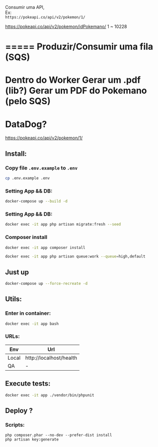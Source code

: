 
Consumir uma API,  
Ex:  
`https://pokeapi.co/api/v2/pokemon/1/` 


https://pokeapi.co/api/v2/pokemon/idPokemano/ 1 ~ 10228

=====
Produzir/Consumir uma fila (SQS)
=====
Dentro do Worker 
Gerar um .pdf (lib?)
Gerar um PDF do Pokemano (pelo SQS)
=====
DataDog?
=====



https://pokeapi.co/api/v2/pokemon/1/


## Install:

### Copy file `.env.example` to `.env`
```bash
cp .env.example .env
```

### Setting App && DB:
```bash
docker-compose up --build -d
```

### Setting App && DB:
```bash
docker exec -it app php artisan migrate:fresh --seed
```

### Composer install
```bash
docker exec -it app composer install
```


```bash
docker exec -it app php artisan queue:work --queue=high,default
```



## Just up
```bash
docker-compose up --force-recreate -d
```

## Utils:

### Enter in container:
```bash
docker exec -it app bash
```

### URLs:
| Env   | Url                        |   
|-------|----------------------------|
| Local | http://localhost/health |
| QA    | -                          |







## Execute tests:
```bash
docker exec -it app ./vendor/bin/phpunit
```

## Deploy ?

### Scripts:
```
php composer.phar --no-dev --prefer-dist install 
php artisan key:generate  
```
